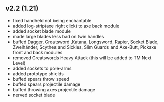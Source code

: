 ## v2.2 (1.21)
- fixed handheld not being enchantable
- added log-strip(axe right click) to axe back module
- added socket blade module
- made large blades less bad on twin handles
- buffed Dagger, Greatsword ,Katana, Longsword, Rapier, Socket Blade, Zweihänder, Scythes and Sickles,
Slim Guards and Axe-Butt, Pickaxe front and back modules
- removed Greatswords Heavy Attack (this will be added to TM Next Level)
- added sockets to pole-arms
- added prototype shields
- buffed spears throw speed
- buffed spears projectile damage
- buffed throwing axes projectile damage
- nerved socket blade